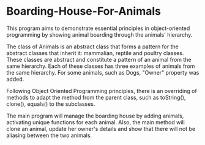 # Boarding-House-For-Animals

This program aims to demonstrate essential principles in object-oriented programming by showing animal boarding through the animals' hierarchy.

The class of Animals is an abstract class that forms a pattern for the abstract classes that inherit it: mammalian, reptile and poultry classes. These classes are abstract and constitute a pattern of an animal from the same hierarchy. Each of these classes has three examples of animals from the same hierarchy. For some animals, such as Dogs, "Owner" property was added.

Following Object Oriented Programming principles, there is an overriding of methods to adapt the method from the parent class, such as toString(), clone(), equals() to the subclasses.

The main program will manage the boarding house by adding animals, activating unique functions for each animal. Also, the main method will clone an animal, update her owner's details and show that there will not be aliasing between the two animals.
